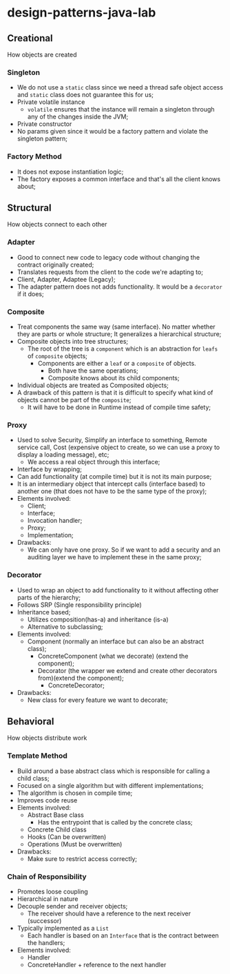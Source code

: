 # design-patterns-java-lab

## Creational
How objects are created

### Singleton
- We do not use a `static` class since we need a thread safe object access and `static` class does not guarantee this for us;
- Private volatile instance
    - `volatile` ensures that the instance will remain a singleton through any of the changes inside the JVM;
- Private constructor
- No params given since it would be a factory pattern and violate the singleton pattern;

### Factory Method
- It does not expose instantiation logic;
- The factory exposes a common interface and that's all the client knows about;


## Structural
How objects connect to each other

### Adapter
- Good to connect new code to legacy code without changing the contract originally created;
- Translates requests from the client to the code we're adapting to;
- Client, Adapter, Adaptee (Legacy);
- The adapter pattern does not adds functionality. It would be a `decorator` if it does;

### Composite
- Treat components the same way (same interface). No matter whether they are parts or whole structure; It generalizes
a hierarchical structure;
- Composite objects into tree structures;
    - The root of the tree is a `component` which is an abstraction for `leafs` of `composite` objects;
        - Components are either a `leaf` or a `composite` of objects.
            - Both have the same operations;
            - Composite knows about its child components;
- Individual objects are treated as Composited objects;
- A drawback of this pattern is that it is difficult to specify what kind of objects cannot be part of the `composite`;
    - It will have to be done in Runtime instead of compile time safety;
    
### Proxy
- Used to solve Security, Simplify an interface to something, Remote service call, Cost (expensive object to create, so we can use a proxy to display a loading message), etc;
    - We access a real object through this interface;
- Interface by wrapping;
- Can add functionality (at compile time) but it is not its main purpose;
- It is an intermediary object that intercept calls (interface based) to another one (that does not have to be the same type of the proxy);
- Elements involved:
    - Client;
    - Interface;
    - Invocation handler;
    - Proxy;
    - Implementation;
- Drawbacks:
    - We can only have one proxy. So if we want to add a security and an auditing layer we have to implement these in the
    same proxy;
    
### Decorator
- Used to wrap an object to add functionality to it without affecting other parts of the hierarchy;
- Follows SRP (Single responsibility principle)
- Inheritance based;
    - Utilizes composition(has-a) and inheritance (is-a)
    - Alternative to subclassing;
- Elements involved:
    - Component (normally an interface but can also be an abstract class);
        - ConcreteComponent (what we decorate) (extend the component);
        - Decorator (the wrapper we extend and create other decorators from)(extend the component);
            - ConcreteDecorator;
- Drawbacks:
    - New class for every feature we want to decorate;
            
## Behavioral
How objects distribute work

### Template Method
- Build around a base abstract class which is responsible for calling a child class;
- Focused on a single algorithm but with different implementations;
- The algorithm is chosen in compile time;
- Improves code reuse
- Elements involved:
    - Abstract Base class
        - Has the entrypoint that is called by the concrete class;
    - Concrete Child class
    - Hooks (Can be overwritten)
    - Operations (Must be overwritten)
- Drawbacks:
    - Make sure to restrict access correctly;
    
### Chain of Responsibility
- Promotes loose coupling
- Hierarchical in nature
- Decouple sender and receiver objects;
    - The receiver should have a reference to the next receiver (successor)
- Typically implemented as a `List`
    - Each handler is based on an `Interface` that is the contract between the handlers;
- Elements involved:
    - Handler
    - ConcreteHandler + reference to the next handler